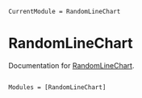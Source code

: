 ```@meta
CurrentModule = RandomLineChart
```

# RandomLineChart

Documentation for [RandomLineChart](https://github.com/arjun1638/RandomLineChart.jl).

```@index
```

```@autodocs
Modules = [RandomLineChart]
```
